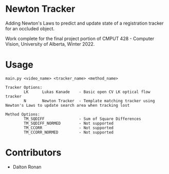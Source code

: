 # Newton Tracker

Adding Newton's Laws to predict and update state of a registration tracker for an occluded object.

Work complete for the final project portion of CMPUT 428 - Computer Vision, University of Alberta, Winter 2022.

# Usage

```
main.py <video_name> <tracker_name> <method_name>

Tracker Options:
        LK      Lukas Kanade    - Basic open CV LK optical flow tracker
        N       Newton Tracker  - Template matching tracker using Newton's Laws to update search area when tracking lost

Method Options:
        TM_SQDIFF               - Sum of Square Differences
        TM_SQDIFF_NORMED        - Not supported
        TM_CCORR                - Not supported
        TM_CCORR_NORMED         - Not supported
```

# Contributors

- Dalton Ronan
